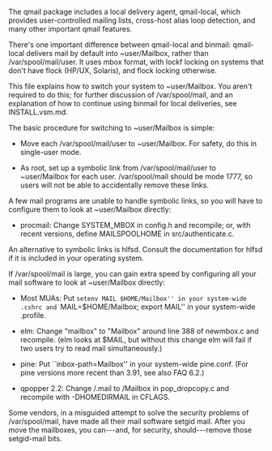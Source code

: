 The qmail package includes a local delivery agent, qmail-local, which
provides user-controlled mailing lists, cross-host alias loop detection,
and many other important qmail features.

There's one important difference between qmail-local and binmail:
qmail-local delivers mail by default into ~user/Mailbox, rather than
/var/spool/mail/user. It uses mbox format, with lockf locking on systems
that don't have flock (HP/UX, Solaris), and flock locking otherwise.

This file explains how to switch your system to ~user/Mailbox. You
aren't required to do this; for further discussion of /var/spool/mail,
and an explanation of how to continue using binmail for local
deliveries, see INSTALL.vsm.md.

The basic procedure for switching to ~user/Mailbox is simple:

   * Move each /var/spool/mail/user to ~user/Mailbox. For safety, do
     this in single-user mode.

   * As root, set up a symbolic link from /var/spool/mail/user to
     ~user/Mailbox for each user. /var/spool/mail should be mode 1777,
     so users will not be able to accidentally remove these links.

A few mail programs are unable to handle symbolic links, so you will
have to configure them to look at ~user/Mailbox directly:

   * procmail: Change SYSTEM_MBOX in config.h and recompile; or, with
     recent versions, define MAILSPOOLHOME in src/authenticate.c.

An alternative to symbolic links is hlfsd. Consult the documentation for
hlfsd if it is included in your operating system.

If /var/spool/mail is large, you can gain extra speed by configuring
all your mail software to look at ~user/Mailbox directly:

   * Most MUAs: Put ``setenv MAIL $HOME/Mailbox'' in your system-wide
     .cshrc and ``MAIL=$HOME/Mailbox; export MAIL'' in your system-wide
     .profile.

   * elm: Change "mailbox" to "Mailbox" around line 388 of newmbox.c and
     recompile. (elm looks at $MAIL, but without this change elm will
     fail if two users try to read mail simultaneously.)

   * pine: Put ``inbox-path=Mailbox'' in your system-wide pine.conf.
     (For pine versions more recent than 3.91, see also FAQ 6.2.)

   * qpopper 2.2: Change /.mail to /Mailbox in pop_dropcopy.c and
     recompile with -DHOMEDIRMAIL in CFLAGS.

Some vendors, in a misguided attempt to solve the security problems of
/var/spool/mail, have made all their mail software setgid mail. After
you move the mailboxes, you can---and, for security, should---remove
those setgid-mail bits.

